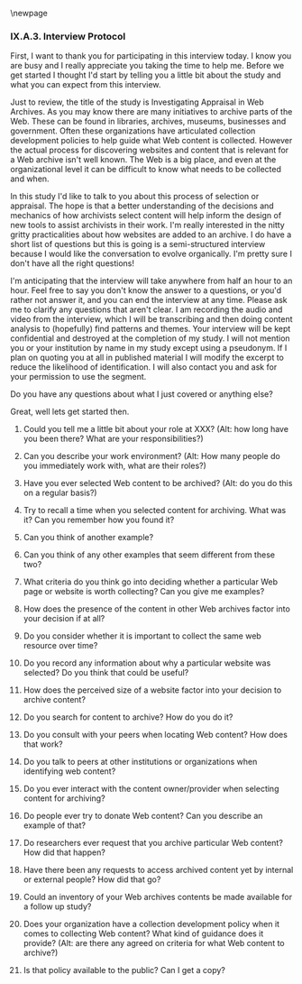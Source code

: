 \newpage

### IX.A.3. Interview Protocol

First, I want to thank you for participating in this interview today.  I know
you are busy and I really appreciate you taking the time to help me.  Before we
get started I thought I'd start by telling you a little bit about the study and
what you can expect from this interview.

Just to review, the title of the study is Investigating Appraisal in Web
Archives. As you may know there are many initiatives to archive
parts of the Web. These can be found in libraries, archives, museums, 
businesses and government. Often these organizations have articulated collection
development policies to help guide what Web content is collected. However the 
actual process for discovering websites and content that is relevant for a Web
archive isn't well known. The Web is a big place, and even at the organizational
level it can be difficult to know what needs to be collected and when.

In this study I'd like to talk to you about this process of selection or
appraisal. The hope is that a better understanding of the decisions and 
mechanics of how archivists select content will help inform the design of 
new tools to assist archivists in their work. I'm really interested in the nitty
gritty practicalities about how websites are added to an archive. I do have a 
short list of questions but this is going is a semi-structured interview 
because I would like the conversation to evolve organically. I'm pretty sure 
I don't have all the right questions!

I'm anticipating that the interview will take anywhere from half an hour to an
hour. Feel free to say you don't know the answer to a questions, or you'd rather
not answer it, and you can end the interview at any time. Please ask me to
clarify any questions that aren't clear. I am recording the audio and video from
the interview, which I will be transcribing and then doing content analysis to
(hopefully) find patterns and themes. Your interview will be kept confidential
and destroyed at the completion of my study. I will not mention you or your
institution by name in my study except using a pseudonym. If I plan on quoting
you at all in published material I will modify the excerpt to reduce the
likelihood of identification. I will also contact you and ask for your
permission to use the segment.

Do you have any questions about what I just covered or anything else?

Great, well lets get started then.

1. Could you tell me a little bit about your role at XXX? (Alt: how long have you been there? What are your responsibilities?)

2. Can you describe your work environment? (Alt: How many people do you immediately work with, what are their roles?)

3. Have you ever selected Web content to be archived? (Alt: do you do this on a
regular basis?)

4. Try to recall a time when you selected content for archiving. What was it?
Can you remember how you found it?

5. Can you think of another example?

6. Can you think of any other examples that seem different from these two?

7. What criteria do you think go into deciding whether a particular Web page or website is worth collecting? Can you give me examples?

8. How does the presence of the content in other Web archives factor into your
decision if at all?

9. Do you consider whether it is important to collect the same web resource over time?

10. Do you record any information about why a particular website was selected?
Do you think that could be useful?

11. How does the perceived size of a website factor into your decision to archive content?

12. Do you search for content to archive? How do you do it?

13. Do you consult with your peers when locating Web content? How does that
work?

14. Do you talk to peers at other institutions or organizations when identifying
web content? 

15. Do you ever interact with the content owner/provider when selecting content
for archiving?

16. Do people ever try to donate Web content? Can you describe an example of
that?

17. Do researchers ever request that you archive particular Web content? How did
that happen?

18. Have there been any requests to access archived content yet by internal or
external people? How did that go?

18. Could an inventory of your Web archives contents be made available for a
follow up study?

19. Does your organization have a collection development policy when it comes to
collecting Web content? What kind of guidance does it provide? (Alt: are there any agreed on criteria for what Web content to archive?)

20. Is that policy available to the public? Can I get a copy?
